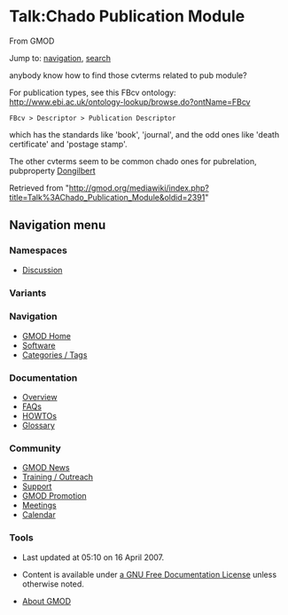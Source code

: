 









<span id="top"></span>







# <span dir="auto">Talk:Chado Publication Module</span>





From GMOD









Jump to: [navigation](#mw-navigation), [search](#p-search)





anybody know how to find those cvterms related to pub module?

For publication types, see this FBcv ontology:
<a href="http://www.ebi.ac.uk/ontology-lookup/browse.do?ontName=FBcv"
class="external free"
rel="nofollow">http://www.ebi.ac.uk/ontology-lookup/browse.do?ontName=FBcv</a>

    FBcv > Descriptor > Publication Descriptor

which has the standards like 'book', 'journal', and the odd ones like
'death certificate' and 'postage stamp'.

The other cvterms seem to be common chado ones for pubrelation,
pubproperty [Dongilbert](User%3ADongilbert "User%3ADongilbert")





Retrieved from
"<http://gmod.org/mediawiki/index.php?title=Talk%3AChado_Publication_Module&oldid=2391>"

















## Navigation menu









### Namespaces


- <span id="ca-talk"><a href="Talk%3AChado_Publication_Module" accesskey="t"
  title="Discussion about the content page [t]">Discussion</a></span>





### 

### Variants[](#)























<a href="Main_Page"
style="background-image: url(../images/GMOD-cogs.png);"
title="Visit the main page"></a>





### Navigation



- <span id="n-GMOD-Home">[GMOD Home](Main_Page)</span>
- <span id="n-Software">[Software](GMOD_Components)</span>
- <span id="n-Categories-.2F-Tags">[Categories /
  Tags](Categories)</span>







### Documentation



- <span id="n-Overview">[Overview](Overview)</span>
- <span id="n-FAQs">[FAQs](Category%3AFAQ)</span>
- <span id="n-HOWTOs">[HOWTOs](Category%3AHOWTO)</span>
- <span id="n-Glossary">[Glossary](Glossary)</span>







### Community



- <span id="n-GMOD-News">[GMOD News](GMOD_News)</span>
- <span id="n-Training-.2F-Outreach">[Training /
  Outreach](Training_and_Outreach)</span>
- <span id="n-Support">[Support](Support)</span>
- <span id="n-GMOD-Promotion">[GMOD Promotion](GMOD_Promotion)</span>
- <span id="n-Meetings">[Meetings](Meetings)</span>
- <span id="n-Calendar">[Calendar](Calendar)</span>







### Tools
















- <span id="footer-info-lastmod">Last updated at 05:10 on 16 April
  2007.</span>
<!-- - <span id="footer-info-viewcount">8,622 page views.</span> -->
- <span id="footer-info-copyright">Content is available under
  <a href="http://www.gnu.org/licenses/fdl-1.3.html" class="external"
  rel="nofollow">a GNU Free Documentation License</a> unless otherwise
  noted.</span>

<!-- -->

- <span id="footer-places-about">[About
  GMOD](GMOD%3AAbout "GMOD%3AAbout")</span>

<!-- -->







